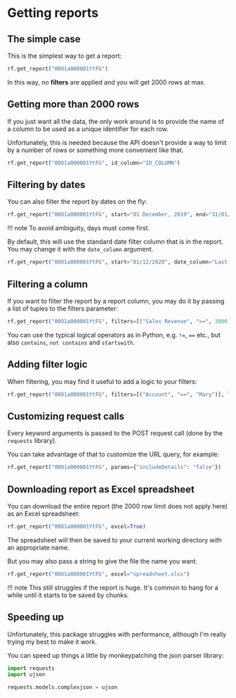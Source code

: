 # Getting reports

## The simple case

This is the simplest way to get a report:

```python
rf.get_report("00O1a000001YtFG")
```

In this way, no **filters** are applied and you will get 2000 rows at max.

## Getting more than 2000 rows

If you just want all the data, the only work around is to provide the name of a
column to be used as a unique identifier for each row.

Unfortunately, this is needed because the API doesn't provide a way to limit by
a number of rows or something more convenient like that.

```python
rf.get_report("00O1a000001YtFG", id_column="ID_COLUMN")
```

## Filtering by dates

You can also filter the report by dates on the fly:

```python
rf.get_report("00O1a000001YtFG", start="01 December, 2019", end="31/01/2020")
```

!!! note
    To avoid ambiguity, days must come first.

By default, this will use the standard date filter column that is in the
report. You may change it with the `date_column` argument.

```python
rf.get_report("00O1a000001YtFG", start="01/12/2020", date_column="Last Modification Date")
```

## Filtering a column

If you want to filter the report by a report column, you may do it by passing a
list of tuples to the filters parameter:

```python
rf.get_report("00O1a000001YtFG", filters=[("Sales Revenue", ">=", 3000)])
```

You can use the typical logical operators as in Python, e.g.
`!=`, `==` etc., but also `contains`, `not contains` and `startswith`.

## Adding filter logic

When filtering, you may find it useful to add a logic to your filters:

```python
rf.get_report("00O1a000001YtFG", filters=[("Account", "==", "Mary")], logic="1 AND 2")
```

## Customizing request calls

Every keyword arguments is passed to the POST request call (done by the `requests` library).

You can take advantage of that to customize the URL query, for example:

```python
rf.get_report("00O1a000001YtFG", params={"includeDetails": "false"})
```

## Downloading report as Excel spreadsheet

You can download the entire report (the 2000 row limit does not apply here) as
an Excel spreadsheet:

```python
rf.get_report("00O1a000001YtFG", excel=True)
```

The spreadsheet will then be saved to your current working directory with an
appropriate name.

But you may also pass a string to give the file the name you want.

```python
rf.get_report("00O1a000001YtFG", excel="spreadsheet.xlsx")
```

!!! note
    This still struggles if the report is huge. It's common to hang for a while
    until it starts to be saved by chunks.

## Speeding up

Unfortunately, this package struggles with performance, although I'm really
trying my best to make it work.

You can speed up things a little by monkeypatching the json parser library:

```python
import requests
import ujson

requests.models.complexjson = ujson
```
